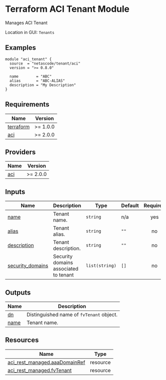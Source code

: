 <!-- BEGIN_TF_DOCS -->
# Terraform ACI Tenant Module

Manages ACI Tenant

Location in GUI:
`Tenants`

## Examples

```hcl
module "aci_tenant" {
  source  = "netascode/tenant/aci"
  version = ">= 0.8.0"

  name        = "ABC"
  alias       = "ABC-ALIAS"
  description = "My Description"
}
```

## Requirements

| Name | Version |
|------|---------|
| <a name="requirement_terraform"></a> [terraform](#requirement\_terraform) | >= 1.0.0 |
| <a name="requirement_aci"></a> [aci](#requirement\_aci) | >= 2.0.0 |

## Providers

| Name | Version |
|------|---------|
| <a name="provider_aci"></a> [aci](#provider\_aci) | >= 2.0.0 |

## Inputs

| Name | Description | Type | Default | Required |
|------|-------------|------|---------|:--------:|
| <a name="input_name"></a> [name](#input\_name) | Tenant name. | `string` | n/a | yes |
| <a name="input_alias"></a> [alias](#input\_alias) | Tenant alias. | `string` | `""` | no |
| <a name="input_description"></a> [description](#input\_description) | Tenant description. | `string` | `""` | no |
| <a name="input_security_domains"></a> [security\_domains](#input\_security\_domains) | Security domains associated to tenant | `list(string)` | `[]` | no |

## Outputs

| Name | Description |
|------|-------------|
| <a name="output_dn"></a> [dn](#output\_dn) | Distinguished name of `fvTenant` object. |
| <a name="output_name"></a> [name](#output\_name) | Tenant name. |

## Resources

| Name | Type |
|------|------|
| [aci_rest_managed.aaaDomainRef](https://registry.terraform.io/providers/CiscoDevNet/aci/latest/docs/resources/rest_managed) | resource |
| [aci_rest_managed.fvTenant](https://registry.terraform.io/providers/CiscoDevNet/aci/latest/docs/resources/rest_managed) | resource |
<!-- END_TF_DOCS -->